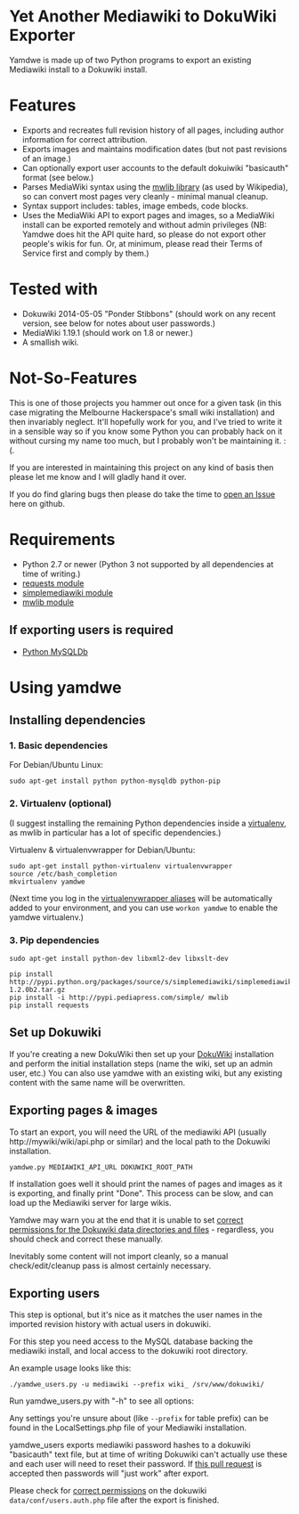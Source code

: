 

# Yet Another Mediawiki to DokuWiki Exporter

Yamdwe is made up of two Python programs to export an existing
Mediawiki install to a Dokuwiki install.

# Features

* Exports and recreates full revision history of all pages, including author information for correct attribution.
* Exports images and maintains modification dates (but not past revisions of an image.)
* Can optionally export user accounts to the default dokuiwiki "basicauth" format (see below.)
* Parses MediaWiki syntax using the [mwlib library](http://mwlib.readthedocs.org/en/latest/index.html) (as used by Wikipedia), so can convert most pages very cleanly - minimal manual cleanup.
* Syntax support includes: tables, image embeds, code blocks.
* Uses the MediaWiki API to export pages and images, so a MediaWiki install can be exported remotely and without admin privileges (NB: Yamdwe does hit the API quite hard, so please do not export other people's wikis for fun. Or, at minimum, please read their Terms of Service first and comply by them.)

# Tested with

* Dokuwiki 2014-05-05 "Ponder Stibbons" (should work on any recent version, see below for notes about user passwords.)
* MediaWiki 1.19.1 (should work on 1.8 or newer.)
* A smallish wiki.

# Not-So-Features

This is one of those projects you hammer out once for a given task (in this case migrating the Melbourne Hackerspace's small wiki installation) and then invariably neglect. It'll hopefully work for you, and I've tried to write it in a sensible way so if you know some Python you can probably hack on it without cursing my name too much, but I probably won't be maintaining it. :(.

If you are interested in maintaining this project on any kind of
basis then please let me know and I will gladly hand it over.

If you do find glaring bugs then please do take the time to [open
an Issue](https://github.com/projectgus/yamdwe/issues) here on github.

# Requirements

* Python 2.7 or newer (Python 3 not supported by all dependencies at time of writing.)
* [requests module](http://docs.python-requests.org/en/latest/)
* [simplemediawiki module](http://pythonhosted.org/simplemediawiki/)
* [mwlib module](http://mwlib.readthedocs.org/en/latest/index.html)

## If exporting users is required

* [Python MySQLDb](http://sourceforge.net/projects/mysql-python/)

# Using yamdwe

## Installing dependencies

### 1. Basic dependencies

For Debian/Ubuntu Linux:

    sudo apt-get install python python-mysqldb python-pip

### 2. Virtualenv (optional)

(I suggest installing the remaining Python dependencies inside a
[virtualenv](https://virtualenv.pypa.io/en/latest/), as mwlib in
particular has a lot of specific dependencies.)

Virtualenv & virtualenvwrapper for Debian/Ubuntu:

    sudo apt-get install python-virtualenv virtualenvwrapper
    source /etc/bash_completion
    mkvirtualenv yamdwe

(Next time you log in the [virtualenvwrapper aliases](http://virtualenvwrapper.readthedocs.org/en/latest/command_ref.html) will be
automatically added to your environment, and you can use `workon yamdwe` to
enable the yamdwe virtualenv.)

### 3. Pip dependencies

    sudo apt-get install python-dev libxml2-dev libxslt-dev

    pip install http://pypi.python.org/packages/source/s/simplemediawiki/simplemediawiki-1.2.0b2.tar.gz
    pip install -i http://pypi.pediapress.com/simple/ mwlib
    pip install requests


## Set up Dokuwiki

If you're creating a new DokuWiki then set up your
[DokuWiki](http://dokuwiki.org) installation and perform the initial
installation steps (name the wiki, set up an admin user, etc.) You can
also use yamdwe with an existing wiki, but any existing content with
the same name will be overwritten.

## Exporting pages & images

To start an export, you will need the URL of the mediawiki API (usually http://mywiki/wiki/api.php or similar) and the local path to the Dokuwiki installation.

    yamdwe.py MEDIAWIKI_API_URL DOKUWIKI_ROOT_PATH

If installation goes well it should print the names of pages and images as it is exporting, and finally print "Done". This process can be slow, and can load up the Mediawiki server for large wikis.

Yamdwe may warn you at the end that it is unable to set [correct permissions for the Dokuwiki data directories and files](https://www.dokuwiki.org/install:permissions) - regardless, you should check and correct these manually.

Inevitably some content will not import cleanly, so a manual check/edit/cleanup pass is almost certainly necessary.

## Exporting users

This step is optional, but it's nice as it matches the user names in the imported revision history with actual users in dokuwiki.

For this step you need access to the MySQL database backing the mediawiki install, and local access to the dokuwiki root directory.

An example usage looks like this:

    ./yamdwe_users.py -u mediawiki --prefix wiki_ /srv/www/dokuwiki/

Run yamdwe_users.py with "-h" to see all options:

Any settings you're unsure about (like `--prefix` for table prefix)
can be found in the LocalSettings.php file of your Mediawiki
installation.

yamdwe_users exports mediawiki password hashes to a dokuwiki "basicauth" text file, but at time of writing Dokuwiki can't actually use these and each user will need to reset their password. If [this pull request](https://github.com/splitbrain/dokuwiki/pull/755) is accepted then passwords will "just work" after export.

Please check for
[correct permissions](https://www.dokuwiki.org/install:permissions) on
the dokuwiki `data/conf/users.auth.php` file after the export is
finished.
